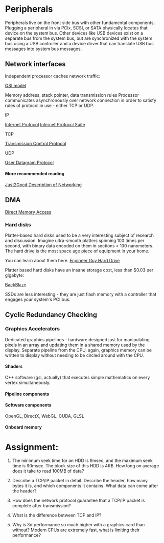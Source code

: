 # Peripherals

Peripherals live on the front side bus with other fundamental components. Plugging a peripheral in via PCIx, SCSI, or SATA physically locates that device on the system bus. Other devices like USB devices exist on a separate bus from the system bus, but are synchronized with the system bus using a USB controller and a device driver that can translate USB bus messages into system bus messages.

## Network interfaces

Independent processor caches network traffic:

[OSI model](https://en.wikipedia.org/wiki/OSI_model)

Memory address, stack pointer, data transmission rules
Processor communicates asynchronously over network connection in order to satisfy rules of protocol in use - either TCP or UDP.

IP

[Internet Protocol](https://en.wikipedia.org/wiki/Internet_Protocol)
[Internet Protocol Suite](https://en.wikipedia.org/wiki/Internet_protocol_suite)

TCP

[Transmission Control Protocol](https://en.wikipedia.org/wiki/Transmission_Control_Protocol)

UDP

[User Datagram Protocol](https://en.wikipedia.org/wiki/User_Datagram_Protocol)

#### More recommended reading

[Just2Good Description of Networking](http://www.just2good.co.uk/networking.php)

## DMA

[Direct Memory Access](https://en.wikipedia.org/wiki/Direct_memory_access)

### Hard disks

Platter-based hard disks used to be a very interesting subject of research and discussion. Imagine ultra-smooth platters spinning 100 times per second, with binary data encoded on them in sections < 100 nanometers. The hard drive is the most space age piece of equipment in your home.

You can learn about them here:
[Engineer Guy Hard Drive](https://en.wikipedia.org/wiki/File:Harddrive-engineerguy.ogv)

Platter based hard disks have an insane storage cost, less than $0.03 per gigabyte:

[BackBlaze](https://www.backblaze.com/blog/hard-drive-cost-per-gigabyte/)

SSDs are less interesting - they are just flash memory with a controller that engages your system's PCI bus.

## Cyclic Redundancy Checking

### Graphics Accelerators

Dedicated graphics pipelines - hardware designed just for manipulating pixels in an array and updating them in a shared memory used by the display. Separate pipeline from the CPU, again, graphics memory can be written to display without needing to be circled around with the CPU.

#### Shaders

C++ software (gsl, actually) that executes simple mathematics on every vertex simultaneously.

#### Pipeline components



#### Software components

OpenGL, DirectX, WebGL. CUDA, GLSL

#### Onboard memory


# Assignment:

1. The minimum seek time for an HDD is 9msec, and the maximum seek time is 90msec. The block size of this HDD is 4KB. How long on average does it take to read 100MB of data?

2. Describe a TCP/IP packet in detail. Describe the header, how many bytes it is, and which components it contains. What data can come after the header?

3. How does the network protocol guarantee that a TCP/IP packet is complete after transmission?

4. What is the difference between TCP and IP?

5. Why is 3d performance so much higher with a graphics card than without? Modern CPUs are extremely fast, what is limiting their performance?
